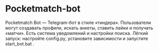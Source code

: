 # Pocketmatch-bot
Pocketmatch Bot — Telegram-бот в стиле «тиндера». Пользователи могут создавать профили, искать анкеты, ставить лайки и получать «матчи». Есть система уведомлений и настройки поиска. Лёгкий запуск: настройте config.py, установите зависимости и запустите start_bot.bat .
